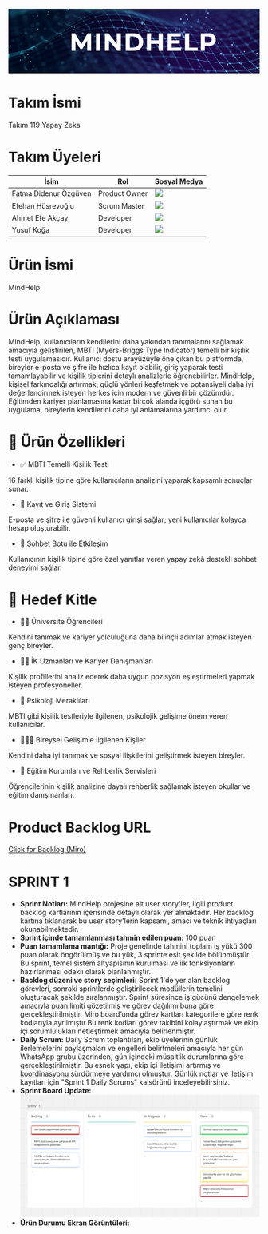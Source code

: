 ![Ürün Görseli](images/product_name.png)

# Takım İsmi

Takım 119 Yapay Zeka

# Takım Üyeleri

| İsim                   | Rol             | Sosyal Medya |
|------------------------|------------------|----------|
| Fatma Didenur Özgüven | Product Owner    | <a href="https://www.linkedin.com/in/fatma-didenur-%C3%B6zg%C3%BCven/"><img src="https://cdn-icons-png.flaticon.com/512/174/174857.png" width="20"/></a> |
| Efehan Hüsrevoğlu      | Scrum Master     | <a href="https://www.linkedin.com/in/efehan-husrevoglu-b78306245/"><img src="https://cdn-icons-png.flaticon.com/512/174/174857.png" width="20"/></a> |
| Ahmet Efe Akçay        | Developer        | <a href="https://www.linkedin.com/in/ahmet-efe-akcay4/"><img src="https://cdn-icons-png.flaticon.com/512/174/174857.png" width="20"/></a> |
| Yusuf Koğa             | Developer        | <a href="https://www.linkedin.com/in/yusuf-ko%C4%9Fa-3b1536249/"><img src="https://cdn-icons-png.flaticon.com/512/174/174857.png" width="20"/></a> |



# Ürün İsmi

MindHelp

# Ürün Açıklaması

MindHelp, kullanıcıların kendilerini daha yakından tanımalarını sağlamak amacıyla geliştirilen, MBTI (Myers-Briggs Type Indicator) temelli bir kişilik testi uygulamasıdır. Kullanıcı dostu arayüzüyle öne çıkan bu platformda, bireyler e-posta ve şifre ile hızlıca kayıt olabilir, giriş yaparak testi tamamlayabilir ve kişilik tiplerini detaylı analizlerle öğrenebilirler. MindHelp, kişisel farkındalığı artırmak, güçlü yönleri keşfetmek ve potansiyeli daha iyi değerlendirmek isteyen herkes için modern ve güvenli bir çözümdür. Eğitimden kariyer planlamasına kadar birçok alanda içgörü sunan bu uygulama, bireylerin kendilerini daha iyi anlamalarına yardımcı olur.

# 🚀 Ürün Özellikleri

* ✅ MBTI Temelli Kişilik Testi
  
16 farklı kişilik tipine göre kullanıcıların analizini yaparak kapsamlı sonuçlar sunar.

* 🔐 Kayıt ve Giriş Sistemi
  
E-posta ve şifre ile güvenli kullanıcı girişi sağlar; yeni kullanıcılar kolayca hesap oluşturabilir.

* 💬 Sohbet Botu ile Etkileşim

Kullanıcının kişilik tipine göre özel yanıtlar veren yapay zekâ destekli sohbet deneyimi sağlar.

# 🎯 Hedef Kitle

* 👩‍🎓 Üniversite Öğrencileri

Kendini tanımak ve kariyer yolculuğuna daha bilinçli adımlar atmak isteyen genç bireyler.

* 🧑‍💼 İK Uzmanları ve Kariyer Danışmanları

Kişilik profillerini analiz ederek daha uygun pozisyon eşleştirmeleri yapmak isteyen profesyoneller.

* 🧠 Psikoloji Meraklıları

MBTI gibi kişilik testleriyle ilgilenen, psikolojik gelişime önem veren kullanıcılar.

* 🧑‍🤝‍🧑 Bireysel Gelişimle İlgilenen Kişiler

Kendini daha iyi tanımak ve sosyal ilişkilerini geliştirmek isteyen bireyler.

* 🏫 Eğitim Kurumları ve Rehberlik Servisleri

Öğrencilerinin kişilik analizine dayalı rehberlik sağlamak isteyen okullar ve eğitim danışmanları.

# Product Backlog URL

[Click for Backlog (Miro)](https://miro.com/app/board/uXjVIheT0gE=/)



# SPRINT 1

* **Sprint Notları:** MindHelp projesine ait user story'ler, ilgili product backlog kartlarının içerisinde detaylı olarak yer almaktadır. Her backlog kartına tıklanarak bu user story'lerin kapsamı, amacı ve teknik ihtiyaçları okunabilmektedir.
* **Sprint içinde tamamlanması tahmin edilen puan:** 100 puan
* **Puan tamamlama mantığı:** Proje genelinde tahmini toplam iş yükü 300 puan olarak öngörülmüş ve bu yük, 3 sprinte eşit şekilde bölünmüştür. Bu sprint, temel sistem altyapısının kurulması ve ilk fonksiyonların hazırlanması odaklı olarak planlanmıştır.
*  **Backlog düzeni ve story seçimleri:** Sprint 1'de yer alan backlog görevleri, sonraki sprintlerde geliştirilecek modüllerin temelini oluşturacak şekilde sıralanmıştır. Sprint süresince iş gücünü dengelemek amacıyla puan limiti gözetilmiş ve görev dağılımı buna göre gerçekleştirilmiştir.
Miro board’unda görev kartları kategorilere göre renk kodlarıyla ayrılmıştır.Bu renk kodları görev takibini kolaylaştırmak ve ekip içi sorumlulukları netleştirmek amacıyla belirlenmiştir.
* **Daily Scrum:** Daily Scrum toplantıları, ekip üyelerinin günlük ilerlemelerini paylaşmaları ve engelleri belirtmeleri amacıyla her gün WhatsApp grubu üzerinden, gün içindeki müsaitlik durumlarına göre gerçekleştirilmiştir.
Bu esnek yapı, ekip içi iletişimi artırmış ve koordinasyonu sürdürmeye yardımcı olmuştur.
Günlük notlar ve iletişim kayıtları için "Sprint 1 Daily Scrums" kalsörünü inceleyebilirsiniz.
* **Sprint Board Update:**
  ![Sprint Board - Sprint 1](./images/backlog1.png)
* **Ürün Durumu Ekran Görüntüleri:**
  
